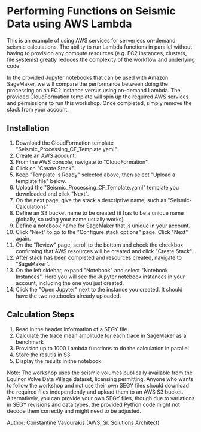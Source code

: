 # Performing Functions on Seismic Data using AWS Lambda

This is an example of using AWS services for serverless on-demand seismic calculations.  The ability to run Lambda functions in parallel without having to provision any compute resources (e.g. EC2 instances, clusters, file systems) greatly reduces the complexity of the workflow and underlying code.  

In the provided Jupyter notebooks that can be used with Amazon SageMaker, we will compare the performance between doing the processing on an EC2 instance versus using on-demand Lambda.  The provided CloudFormation template will spin up the required AWS services and permissions to run this workshop.  Once completed, simply remove the stack from your account.

## Installation
1. Download the CloudFormation template "Seismic_Processing_CF_Template.yaml".
2. Create an AWS account.
3. From the AWS console, navigate to "CloudFormation".
4. Click on "Create Stack".
5. Keep "Template is Ready" selected above, then select "Upload a template file" below.
6. Upload the "Seismic_Processing_CF_Template.yaml" template you downloaded and click "Next".
7. On the next page, give the stack a descriptive name, such as "Seismic-Calculations"
8. Define an S3 bucket name to be created (it has to be a unique name globally, so using your name usually works).
9. Define a notebook name for SageMaker that is unique in your account.
10. Click "Next" to go to the "Configure stack options" page.  Click "Next" again.
11. On the "Review" page, scroll to the bottom and check the checkbox confirming that AWS resources will be created and click "Create Stack".
12. After stack has been completed and resources created, navigate to "SageMaker".
13. On the left sidebar, expand "Notebook" and select "Notebook Instances".  Here you will see the Jupyter notebook instances in your account, including the one you just created.
14. Click the "Open Jupyter" next to the instance you created. It should have the two notebooks already uploaded.

## Calculation Steps
1. Read in the header information of a SEGY file
2. Calculate the trace mean amplitude for each trace in SageMaker as a benchmark
3. Provision up to 1000 Lambda functions to do the calculation in parallel
4. Store the resutls in S3
5. Display the results in the notebook

Note:
The workshop uses the seismic volumes publically available from the Equinor Volve Data Village dataset, licensing permitting.  Anyone who wants to follow the workshop and not use their own SEGY files should download the required files independently and upload them to an AWS S3 bucket.  Alternatively, you can provide your own SEGY files, though due to variations in SEGY revisions and data types, the provided Python code might not decode them correctly and might need to be adjusted.

Author:
Constantine Vavourakis (AWS, Sr. Solutions Architect)
